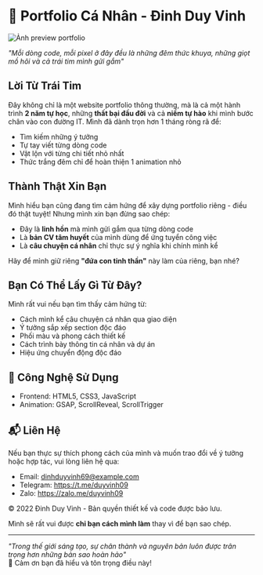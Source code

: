 # 💖 Portfolio Cá Nhân - Đinh Duy Vinh

![Ảnh preview portfolio](https://github.com/user-attachments/assets/31fbb844-99d7-4596-9a87-125fd11c9915)

*"Mỗi dòng code, mỗi pixel ở đây đều là những đêm thức khuya, những giọt mồ hôi và cả trái tim mình gửi gắm"*

## Lời Từ Trái Tim

Đây không chỉ là một website portfolio thông thường, mà là cả một hành trình **2 năm tự học**, những **thất bại đầu đời** và cả **niềm tự hào** khi mình bước chân vào con đường IT. Mình đã dành trọn hơn 1 tháng ròng rã để:
- Tìm kiếm những ý tưởng
- Tự tay viết từng dòng code
- Vật lộn với từng chi tiết nhỏ nhất
- Thức trắng đêm chỉ để hoàn thiện 1 animation nhỏ

## Thành Thật Xin Bạn
Mình hiểu bạn cũng đang tìm cảm hứng để xây dựng portfolio riêng - điều đó thật tuyệt! Nhưng mình xin bạn đừng sao chép:
- Đây là **linh hồn** mà mình gửi gắm qua từng dòng code
- Là **bản CV tâm huyết** của mình dùng để ứng tuyển công việc
- Là **câu chuyện cá nhân** chỉ thực sự ý nghĩa khi chính mình kể

Hãy để mình giữ riêng **"đứa con tinh thần"** này làm của riêng, bạn nhé?

## Bạn Có Thể Lấy Gì Từ Đây?
Mình rất vui nếu bạn tìm thấy cảm hứng từ:
- Cách mình kể câu chuyện cá nhân qua giao diện
- Ý tưởng sắp xếp section độc đáo
- Phối màu và phong cách thiết kế
- Cách trình bày thông tin cá nhân và dự án
- Hiệu ứng chuyển động độc đáo

## 🔧 Công Nghệ Sử Dụng
- Frontend: HTML5, CSS3, JavaScript
- Animation: GSAP, ScrollReveal, ScrollTrigger

## 📬 Liên Hệ
Nếu bạn thực sự thích phong cách của mình và muốn trao đổi về ý tưởng hoặc hợp tác, vui lòng liên hệ qua:
- Email: dinhduyvinh69@example.com
- Telegram: https://t.me/duyvinh09
- Zalo: https://zalo.me/duyvinh09

© 2022 Đinh Duy Vinh - Bản quyền thiết kế và code được bảo lưu.

Mình sẽ rất vui được **chỉ bạn cách mình làm** thay vì để bạn sao chép.

---

_"Trong thế giới sáng tạo, sự chân thành và nguyên bản luôn được trân trọng hơn những bản sao hoàn hảo"_  
💌 Cảm ơn bạn đã hiểu và tôn trọng điều này!
